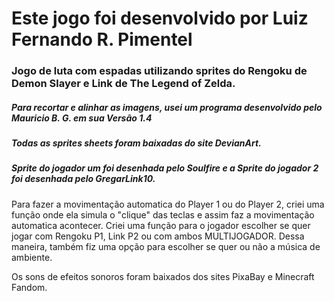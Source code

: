 # Este jogo foi desenvolvido por Luiz Fernando R. Pimentel

### Jogo de luta com espadas utilizando sprites do Rengoku de Demon Slayer e Link de The Legend of Zelda.

##### Para recortar e alinhar as imagens, usei um programa desenvolvido pelo Mauricio B. G. em sua Versão 1.4
##### Todas as sprites sheets foram baixadas do site DevianArt.
##### Sprite do jogador um foi desenhada pelo Soulfire e a Sprite do jogador 2 foi desenhada pelo GregarLink10.

Para fazer a movimentação automatica do Player 1 ou do Player 2, criei uma função onde ela simula o "clique" das teclas e assim faz a movimentação automatica acontecer.
Criei uma função para o jogador escolher se quer jogar com Rengoku P1, Link P2 ou com ambos MULTIJOGADOR. Dessa maneira, também fiz uma opção para escolher se quer ou não a música de ambiente.

Os sons de efeitos sonoros foram baixados dos sites PixaBay e Minecraft Fandom.


